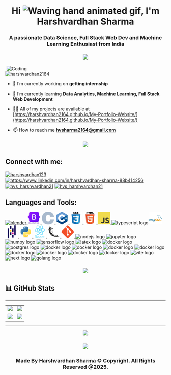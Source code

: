 <h1 align="center">Hi <img src="https://raw.githubusercontent.com/nixin72/nixin72/master/wave.gif" 
         alt="Waving hand animated gif"
         height="45"
         width="45" />, I'm Harshvardhan Sharma</h1>
<h3 align="center">A passionate Data Science, Full Stack Web Dev and Machine Learning Enthusiast from India</h3>

<h3 align="center">
<img src="https://raw.githubusercontent.com/andreasbm/readme/master/assets/lines/colored.png">
</h3>

<img align="right" alt="Coding" width="500" src="https://camo.githubusercontent.com/2366b34bb903c09617990fb5fff4622f3e941349e846ddb7e73df872a9d21233/68747470733a2f2f63646e2e6472696262626c652e636f6d2f75736572732f3733303730332f73637265656e73686f74732f363538313234332f6176656e746f2e676966">

<p align="left"> <img src="https://komarev.com/ghpvc/?username=harshvardhan2164&label=Profile%20views&color=0e75b6&style=flat" alt="harshvardhan2164" /> </p>

- 🔭 I’m currently working on **getting internship**

- 🌱 I’m currently learning **Data Analytics, Machine Learning, Full Stack Web Development**

- 👨‍💻 All of my projects are available at [https://harshvardhan2164.github.io/My-Portfolio-Website/](https://harshvardhan2164.github.io/My-Portfolio-Website/)

- 📫 How to reach me **hvsharma2164@gmail.com**

<h3 align="center">
<img src="https://raw.githubusercontent.com/andreasbm/readme/master/assets/lines/colored.png">
</h3>

<h2 align="left">Connect with me:</h2>
<p align="left">
<a href="https://twitter.com/harshvardhan123" target="blank"><img align="center" src="https://raw.githubusercontent.com/rahuldkjain/github-profile-readme-generator/master/src/images/icons/Social/twitter.svg" alt="harshvardhan123" height="30" width="40" /></a>
<a href="https://linkedin.com/in/https://www.linkedin.com/in/harshvardhan-sharma-88b414256" target="blank"><img align="center" src="https://raw.githubusercontent.com/rahuldkjain/github-profile-readme-generator/master/src/images/icons/Social/linked-in-alt.svg" alt="https://www.linkedin.com/in/harshvardhan-sharma-88b414256" height="30" width="40" /></a>
<a href="https://instagram.com/hvs_harshvardhan21" target="blank"><img align="center" src="https://raw.githubusercontent.com/rahuldkjain/github-profile-readme-generator/master/src/images/icons/Social/instagram.svg" alt="hvs_harshvardhan21" height="30" width="40" /></a>
<a href="https://www.kaggle.com/harshvardhan21" target="blank"><img align="center" src="https://raw.githubusercontent.com/rahuldkjain/github-profile-readme-generator/master/src/images/icons/Social/kaggle.svg" alt="hvs_harshvardhan21" height="30" width="40" /></a>
</p>

<h2 align="left">Languages and Tools:</h2>
<p align="left"> <a href="https://www.blender.org/" target="_blank" rel="noreferrer"> <img src="https://download.blender.org/branding/community/blender_community_badge_white.svg" alt="blender" width="40" height="40"/> </a> <a href="https://getbootstrap.com" target="_blank" rel="noreferrer"> <img src="https://raw.githubusercontent.com/devicons/devicon/master/icons/bootstrap/bootstrap-original-wordmark.svg" alt="bootstrap" width="40" height="40"/> </a> <a href="https://www.cprogramming.com/" target="_blank" rel="noreferrer"> <img src="https://raw.githubusercontent.com/devicons/devicon/master/icons/c/c-original.svg" alt="c" width="40" height="40"/> </a> <a href="https://www.w3schools.com/cpp/" target="_blank" rel="noreferrer"> <img src="https://raw.githubusercontent.com/devicons/devicon/master/icons/cplusplus/cplusplus-original.svg" alt="cplusplus" width="40" height="40"/> </a> <a href="https://www.w3schools.com/css/" target="_blank" rel="noreferrer"> <img src="https://raw.githubusercontent.com/devicons/devicon/master/icons/css3/css3-original-wordmark.svg" alt="css3" width="40" height="40"/> </a> <a href="https://www.w3.org/html/" target="_blank" rel="noreferrer"> <img src="https://raw.githubusercontent.com/devicons/devicon/master/icons/html5/html5-original-wordmark.svg" alt="html5" width="40" height="40"/> </a> <a href="https://developer.mozilla.org/en-US/docs/Web/JavaScript" target="_blank" rel="noreferrer"> <img src="https://raw.githubusercontent.com/devicons/devicon/master/icons/javascript/javascript-original.svg" alt="javascript" width="40" height="40"/> </a> <a> <img src="https://cdn.jsdelivr.net/gh/devicons/devicon/icons/typescript/typescript-original.svg" height="40" alt="typescript logo"  /> </a> <a href="https://www.mysql.com/" target="_blank" rel="noreferrer"> <img src="https://raw.githubusercontent.com/devicons/devicon/master/icons/mysql/mysql-original-wordmark.svg" alt="mysql" width="40" height="40"/> </a> <a href="https://pandas.pydata.org/" target="_blank" rel="noreferrer"> <img src="https://raw.githubusercontent.com/devicons/devicon/2ae2a900d2f041da66e950e4d48052658d850630/icons/pandas/pandas-original.svg" alt="pandas" width="40" height="40"/> </a> <a href="https://www.python.org" target="_blank" rel="noreferrer"> <img src="https://raw.githubusercontent.com/devicons/devicon/master/icons/python/python-original.svg" alt="python" width="40" height="40"/> </a> <a href="https://reactjs.org/" target="_blank" rel="noreferrer"> <img src="https://raw.githubusercontent.com/devicons/devicon/master/icons/react/react-original-wordmark.svg" alt="react" width="40" height="40"/> </a> <a href="https://flask-palletsprojects.org/" target="_blank" rel="noreferrer"> <img src="https://raw.githubusercontent.com/devicons/devicon/master/icons/flask/flask-original.svg" alt="flask" width="40" height="40"/> </a> <a href="https://git-scm.com/" target="_blank" rel="noreferrer"> <img src="https://raw.githubusercontent.com/devicons/devicon/master/icons/git/git-original.svg" alt="git" width="40" height="40"/> </a> <a> <img src="https://cdn.jsdelivr.net/gh/devicons/devicon/icons/nodejs/nodejs-original.svg" height="40" alt="nodejs logo" /> </a> <a> <img src="https://cdn.jsdelivr.net/gh/devicons/devicon/icons/jupyter/jupyter-original.svg" height="40" alt="jupyter logo"  /> </a> <a> <img src="https://cdn.jsdelivr.net/gh/devicons/devicon/icons/numpy/numpy-original.svg" height="40" alt="numpy logo"  /> </a> <a> <img src="https://cdn.jsdelivr.net/gh/devicons/devicon/icons/tensorflow/tensorflow-original.svg" height="40" alt="tensorflow logo"  /> </a> <a> <img src="https://cdn.jsdelivr.net/gh/devicons/devicon/icons/latex/latex-original.svg" height="40" alt="latex logo"  /> </a> <a> <img src="https://cdn.jsdelivr.net/gh/devicons/devicon/icons/docker/docker-original.svg" height="40" alt="docker logo"  /> </a> <a> <img src="https://cdn.jsdelivr.net/gh/devicons/devicon/icons/postgresql/postgresql-original.svg" height="40" alt="postgres logo"  /> </a> <a> <img src="https://cdn.jsdelivr.net/gh/devicons/devicon/icons/mongodb/mongodb-original.svg" height="40" alt="docker logo"  /> </a> <a> <img src="https://cdn.jsdelivr.net/gh/devicons/devicon/icons/tailwindcss/tailwindcss-original.svg" height="40" alt="docker logo"  /> </a> <a> <img src="https://cdn.jsdelivr.net/gh/devicons/devicon/icons/linux/linux-original.svg" height="40" alt="docker logo"  /> </a> <a> <img src="https://cdn.jsdelivr.net/gh/devicons/devicon/icons/keras/keras-original.svg" height="40" alt="docker logo"  /> </a> <a> <img src="https://cdn.jsdelivr.net/gh/devicons/devicon/icons/express/express-original-wordmark.svg" height="40" alt="docker logo"  /> </a> <a> <img src="https://cdn.jsdelivr.net/gh/devicons/devicon/icons/scikitlearn/scikitlearn-original.svg" height="40" alt="docker logo"  /> </a> <a> <img src="https://cdn.jsdelivr.net/gh/devicons/devicon/icons/matplotlib/matplotlib-original-wordmark.svg" height="40" alt="docker logo"  /> </a><a> <img src="https://cdn.jsdelivr.net/gh/devicons/devicon/icons/sequelize/sequelize-original.svg" height="40" alt="docker logo"  /> </a> <a> <img src="https://cdn.jsdelivr.net/gh/devicons/devicon/icons/vite/vite-original.svg" height="40" alt="vite logo"  /> </a> <a> <img src="https://cdn.jsdelivr.net/gh/devicons/devicon/icons/nextjs/nextjs-original.svg" height="40" alt="next logo"  /> </a> <a> <img src="https://cdn.jsdelivr.net/gh/devicons/devicon/icons/go/go-original-wordmark.svg" height="40" alt="golang logo"  /> </a>

<h3 align="center">
<img src="https://raw.githubusercontent.com/andreasbm/readme/master/assets/lines/colored.png">
</h3>

## 📊 GitHub Stats

<hr>

<table>
  <tr>
    <td align="center">
      <img src="https://github-readme-stats.vercel.app/api?username=Harshvardhan2164&show_icons=true&theme=radical" />
    </td>
    <td align="center">
      <img src="https://github-readme-stats.vercel.app/api/top-langs/?username=Harshvardhan2164&langs_count=8&theme=radical&layout=compact" />
    </td>
  </tr>
  <tr>
    <td align="center">
      <img src="http://github-profile-summary-cards.vercel.app/api/cards/productive-time?username=Harshvardhan2164&theme=radical&utcOffset=8" />
    </td>
    <td align="center">
      <img src="https://nirzak-streak-stats.vercel.app/?user=Harshvardhan2164&theme=radical" />
    </td>
  </tr>
</table>

<!-- | ![Harshvardhan's Github Stats](https://github-readme-stats.vercel.app/api?username=Harshvardhan2164&show_icons=true&theme=radical)              | ![Harshvardhan's GitHub Streak](https://nirzak-streak-stats.vercel.app/?user=Harshvardhan2164&theme=radical)
| -------------------------------------------------------------------------------------------------------------------------------------- | ------------------------------------------------------------------------------------------------------------------------------------------- |
| ![Top Langs](https://github-readme-stats.vercel.app/api/top-langs/?username=Harshvardhan2164&langs_count=8&theme=radical&layout=compact) | ![Github Stars](http://github-profile-summary-cards.vercel.app/api/cards/productive-time?username=Harshvardhan2164&theme=radical&utcOffset=8) |
-->
<hr>

<p align="center">
<img src="https://github-widgetbox.vercel.app/api/profile?username=Harshvardhan2164&data=followers,repositories,stars&theme=radical&title_color=000000">
</p>

<h3 align="center">
<img src="https://raw.githubusercontent.com/andreasbm/readme/master/assets/lines/colored.png">
</h3>

<div align="center">

### Made By Harshvardhan Sharma © Copyright. All Rights Reserved @2025.

</div>
